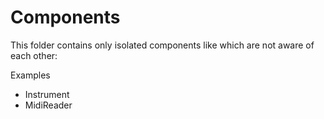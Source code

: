 # Components

This folder contains only isolated components like which are not aware of each other:

Examples

 - Instrument
 - MidiReader

